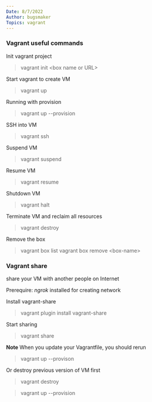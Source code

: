 ```yaml
---
Date: 8/7/2022
Author: bugsmaker
Topics: vagrant
---
```


### Vagrant useful commands

Init vagrant project
> vagrant init <box name or URL\>

Start vagrant to create VM
> vagrant up

Running with provision
> vagrant up --provision

SSH into VM
> vagrant ssh

Suspend VM
> vagrant suspend 

Resume VM
> vagrant resume

Shutdown VM
> vagrant halt

Terminate VM and reclaim all resources
> vagrant destroy

Remove the box
> vagrant box list
> vagrant box remove <box-name\>


### Vagrant share
share your VM with another people on Internet

Prerequire: *ngrok* installed for creating network

Install vagrant-share
> vagrant plugin install vagrant-share

Start sharing
> vagrant share

**Note**
When you update your Vagrantfile, you should rerun
> vagrant up --provison

Or destroy previous version of VM first
> vagrant destroy

> vagrant up --provision